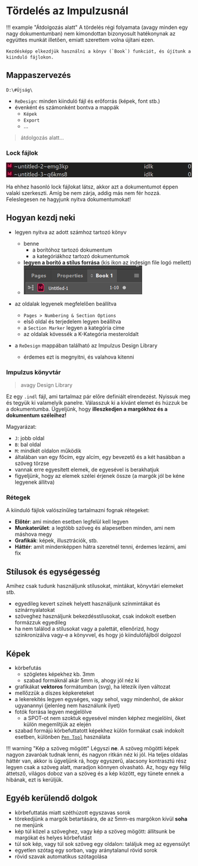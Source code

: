 # Tördelés az Impulzusnál

!!! example "Átdolgozás alatt"
    A tördelés régi folyamata (avagy minden egy nagy dokumentumban) nem kimondottan bizonyosult hatékonynak az együttes munkát illetően, emiatt szerettem volna újítani ezen.

    Kezdésképp elkezdjük használni a könyv (`Book`) funkciót, és újítunk a kiinduló fájlokon.

## Mappaszervezés

`D:\#Újság\`

- `ReDesign`: minden kiinduló fájl és erőforrás (képek, font stb.)
- évenként és számonként bontva a mappák
    - `Képek`
    - `Export`
    - ...

> átdolgozás alatt...

### Lock fájlok

![](img/lockfile.png)

Ha ehhez hasonló lock fájlokat látsz, akkor azt a dokumentumot éppen valaki szerkeszti. Amíg be nem zárja, addig más nem fér hozzá. Feleslegesen ne hagyjunk nyitva dokumentumokat!

## Hogyan kezdj neki

- legyen nyitva az adott számhoz tartozó könyv
    - benne 
        - a borítóhoz tartozó dokumentum
        - a kategóriákhoz tartozó dokumentumok
    - **legyen a borító a stílus forrása** (kis ikon az indesign file logó mellett)
    - ![](img/starter_book.png)

- az oldalak legyenek megfelelően beállítva
    - `Pages > Numbering & Section Options`
    - első oldal és terjedelem legyen beállítva
    - a `Section Marker` legyen a kategória címe
    - az oldalak kövessék a K-Kategória mesteroldalt

- a `ReDesign` mappában található az Impulzus Design Library
    - érdemes ezt is megnyitni, és valahova kitenni

### Impulzus könyvtár

> avagy Design Library

Ez egy `.indl` fájl, ami tartalmaz pár előre definiált elrendezést.
Nyissuk meg és tegyük ki valamelyik panelre.
Válasszuk ki a kívánt elemet és húzzuk be a dokumentumba.
Ügyeljünk, hogy **illeszkedjen a margókhoz és a dokumentum széleihez!**

Magyarázat:

- `J`: jobb oldal
- `B`: bal oldal
- `M`: mindkét oldalon működik
- általában van egy főcím, egy alcím, egy bevezető és a két hasábban a szöveg törzse
- vannak erre egyesített elemek, de egyesével is berakhatjuk
- figyeljünk, hogy az elemek szélei érjenek össze (a margók jól be kéne legyenek állítva)

### Rétegek

A kiinduló fájlok valószínűleg tartalmazni fognak rétegeket:

- **Előtér**: ami minden esetben legfelül kell legyen
- **Munkaterület**: a legtöbb szöveg és alapesetben minden, ami nem máshova megy
- **Grafikák**: képek, illusztrációk, stb.
- **Háttér**: amit mindenképpen hátra szeretnél tenni, érdemes lezárni, ami fix

## Stílusok és egységesség

Amihez csak tudunk használjunk stílusokat, mintákat, könyvtári elemeket stb.

- egyedileg kevert színek helyett használjunk színmintákat és színárnyalatokat
- szöveghez használjunk bekezdésstílusokat, csak indokolt esetben formázzuk egyedileg
- ha nem találod a stílusokat vagy a palettát, ellenőrizd, hogy szinkronizálva vagy-e a könyvvel, és hogy jó kiindulófájlból dolgozol


## Képek

- körbefutás
    - szögletes képekhez kb. 3mm
    - szabad formáknál akár 5mm is, ahogy jól néz ki
- grafikákat **vektoros** formátumban (svg), ha létezik ilyen változat
- mellőzzük a díszes képkereteket
- a lekerekítés legyen egységes, vagy sehol, vagy mindenhol, de akkor ugyanannyi (jelenleg nem használunk ilyet)
- fotók forrása legyen megjelölve
    - a SPOT-ot nem szoktuk egyesével minden képhez megjelölni, őket külön megemlítjük az elején
- szabad formájú körbefuttatott képekhez külön formákat csak indokolt esetben, különben [`Pen Tool`](extras.md#pen-tool) használata

!!! warning "Kép a szöveg mögött"
    Légyszi **ne**. A szöveg mögötti képek nagyon zavaróak tudnak lenni, és nagyon ritkán néz ki jól. Ha teljes oldalas háttér van, akkor is ügyeljünk rá, hogy egyszerű, alacsony kontrasztú rész legyen csak a szöveg alatt, maradjon könnyen olvasható. Az, hogy egy félig áttetsző, világos doboz van a szöveg és a kép között, egy tünete ennek a hibának, ezt is kerüljük.

## Egyéb kerülendő dolgok

- körbefuttatás miatt széthúzott egyszavas sorok
- törekedjünk a margók betartására, de az 5mm-es margókon kívül **soha** ne menjünk
- kép túl közel a szöveghez, vagy kép a szöveg mögött: állítsunk be margókat és helyes körbefutást
- túl sok kép, vagy túl sok szöveg egy oldalon: találjuk meg az egyensúlyt
- egyetlen szótag egy sorban, vagy aránytalanul rövid sorok
- rövid szavak automatikus szótagolása
